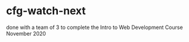 # cfg-watch-next
done with a team of 3 to complete the Intro to Web Development Course November 2020
